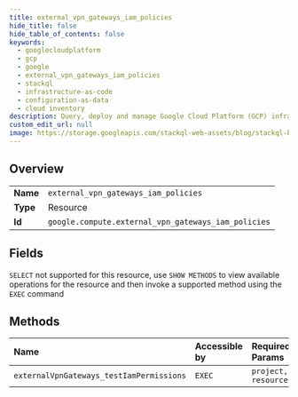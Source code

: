 ```yaml
---
title: external_vpn_gateways_iam_policies
hide_title: false
hide_table_of_contents: false
keywords:
  - googlecloudplatform
  - gcp
  - google
  - external_vpn_gateways_iam_policies
  - stackql
  - infrastructure-as-code
  - configuration-as-data
  - cloud inventory
description: Query, deploy and manage Google Cloud Platform (GCP) infrastructure and resources using SQL
custom_edit_url: null
image: https://storage.googleapis.com/stackql-web-assets/blog/stackql-blog-post-featured-image.png
---
```

  
    

## Overview
<table><tbody>
<tr><td><b>Name</b></td><td><code>external_vpn_gateways_iam_policies</code></td></tr>
<tr><td><b>Type</b></td><td>Resource</td></tr>
<tr><td><b>Id</b></td><td><code>google.compute.external_vpn_gateways_iam_policies</code></td></tr>
</tbody></table>

## Fields
`SELECT` not supported for this resource, use `SHOW METHODS` to view available operations for the resource and then invoke a supported method using the `EXEC` command  
## Methods
| Name | Accessible by | Required Params |
|:-----|:--------------|:----------------|
| `externalVpnGateways_testIamPermissions` | `EXEC` | `project, resource` |

